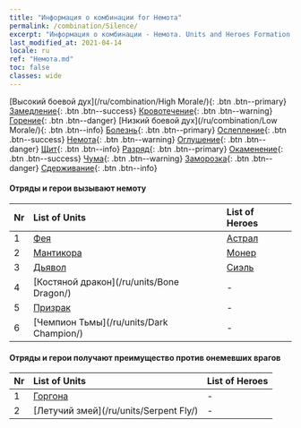 ```yaml
---
title: "Информация о комбинации for Немота"
permalink: /combination/Silence/
excerpt: "Информация о комбинации - Немота. Units and Heroes Formation."
last_modified_at: 2021-04-14
locale: ru
ref: "Немота.md"
toc: false
classes: wide
---
```


  [Высокий боевой дух](/ru/combination/High Morale/){: .btn .btn--primary} [Замедление](/ru/combination/Slow/){: .btn .btn--success} [Кровотечение](/ru/combination/Bleeding/){: .btn .btn--warning} [Горение](/ru/combination/Burning/){: .btn .btn--danger} [Низкий боевой дух](/ru/combination/Low Morale/){: .btn .btn--info} [Болезнь](/ru/combination/Disease/){: .btn .btn--primary} [Ослепление](/ru/combination/Blind/){: .btn .btn--success} [Немота](/ru/combination/Silence/){: .btn .btn--warning} [Оглушение](/ru/combination/Stun/){: .btn .btn--danger} [Щит](/ru/combination/Shield/){: .btn .btn--info} [Разряд](/ru/combination/Static/){: .btn .btn--primary} [Окаменение](/ru/combination/Petrify/){: .btn .btn--success} [Чума](/ru/combination/Plague/){: .btn .btn--warning} [Заморозка](/ru/combination/Freeze/){: .btn .btn--danger} [Сдерживание](/ru/combination/Deterrence/){: .btn .btn--info} 


#### Отряды и герои вызывают немоту

  | Nr |  List of Units  | List of Heroes | 
  |:---|:----------------|:---------------| 
  | 1 | [Фея](/ru/units/Sprite/) | [Астрал](/ru/heroes/Astral/) |
  | 2 | [Мантикора](/ru/units/Manticore/) | [Монер](/ru/heroes/Monere/) |
  | 3 | [Дьявол](/ru/units/Devil/) | [Сиэль](/ru/heroes/Ciele/) |
  | 4 | [Костяной дракон](/ru/units/Bone Dragon/) | - |
  | 5 | [Призрак](/ru/units/Wight/) | - |
  | 6 | [Чемпион Тьмы](/ru/units/Dark Champion/) | - |


#### Отряды и герои получают преимущество против онемевших врагов

  | Nr |  List of Units  | List of Heroes | 
  |:---|:----------------|:---------------| 
  | 1 | [Горгона](/ru/units/Gorgon/) | - |
  | 2 | [Летучий змей](/ru/units/Serpent Fly/) | - |
